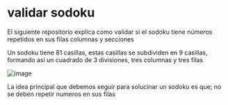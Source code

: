 # validar sodoku
El siguiente repositorio explica como validar si el sodoku tiene números repetidos en sus filas columnas y secciones 

Un sodoku tiene 81 casillas, estas casillas se subdividen en 9 casillas, formando asi un cuadrado de 3 divisiones, tres columnas y tres filas

![image](https://user-images.githubusercontent.com/45399791/230791848-18637098-8f32-447d-81e5-d80eacb3ad5e.png)

La idea principal que debemos seguir para solucinar un sodoku es que; no se deben repetir numeros en sus filas 
